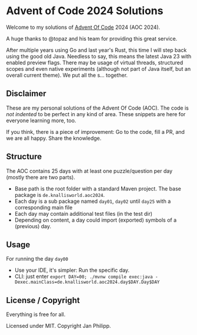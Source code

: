 # Advent of Code 2024 Solutions

Welcome to my solutions of [Advent Of Code](http://adventofcode.com) 2024 (AOC 2024).

A huge thanks to @topaz and his team for providing this great service.

After multiple years using Go and last year's Rust, this time I will step back using
the good old Java. Needless to say, this means the latest Java 23 with enabled preview
flags. There may be usage of virtual threads, structured scopes and even
native experiments (although not part of Java itself, but an overall current theme).
We put all the s… together.

## Disclaimer

These are my personal solutions of the Advent Of Code (AOC). The code is
*not indented* to be perfect in any kind of area. 
These snippets are here for everyone learning more, too.

If you think, there is a piece of improvement: Go to the code,
fill a PR, and we are all happy. Share the knowledge.

## Structure

The AOC contains 25 days with at least one puzzle/question per day (mostly there are two parts).

* Base path is the root folder with a standard Maven project. The base
  package is `de.knallisworld.aoc2024`.
* Each day is a sub package named `day01`, `day02` until `day25` with
  a corresponding main file
* Each day may contain additional test files (in the test dir)
* Depending on content, a day could import (exported) symbols of a (previous) day.

## Usage

For running the day `day00`

* Use your IDE, it's simpler: Run the specific day.
* CLI: just enter `export DAY=00; ./mvnw compile exec:java -Dexec.mainClass=de.knallisworld.aoc2024.day$DAY.Day$DAY`

## License / Copyright

Everything is free for all.

Licensed under MIT. Copyright Jan Philipp.
